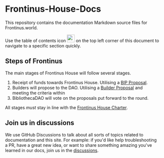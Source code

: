 # Frontinus-House-Docs
This repository contains the documentation Markdown source files for Frontinus.world.

Use the table of contents icon <img src="https://github.com/Calcutatator/Frontinus-House-Docs/assets/114863662/237ee2ac-6d87-4dbe-807f-ffa4b18e9371" width="25" height="25" />
 on the top left corner of this document to navigate to a specific section quickly.

## Steps of Frontinus
The main stages of Frontinus House will follow several stages.
1. Receipt of funds towards Frontinus House. Utilising a [BIP Proposal](https://github.com/Calcutatator/Frontinus-House-Docs/blob/main/Proposal%20Framework/bip-proposal-framework.md).
2. Builders will propose to the DAO. Utilising a [Builder Proposal](https://github.com/Calcutatator/Frontinus-House-Docs/blob/main/Proposal%20Framework/builder-proposal-framework.md) and meeting the criteria within 
3. BibliothecaDAO will vote on the proposals put forward to the round.

All stages *must* stay in line with the [Frontinus House Charter](https://github.com/Calcutatator/Frontinus-House-Docs/blob/main/Charter/Charter.md).

## Join us in discussions
We use GitHub Discussions to talk about all sorts of topics related to documentation and this site. For example: if you'd like help troubleshooting a PR, have a great new idea, or want to share something amazing you've learned in our docs, join us in the [discussions](https://github.com/Calcutatator/Frontinus-House-Docs/discussions/2).
